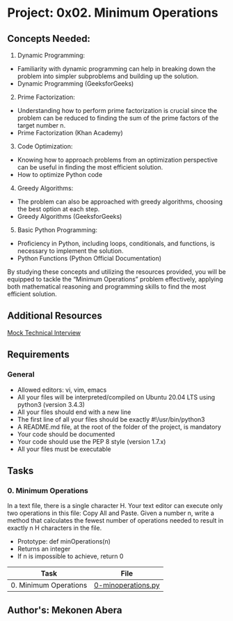 # Project: 0x02. Minimum Operations

## Concepts Needed:
1. Dynamic Programming:

* Familiarity with dynamic programming can help in breaking down the problem into simpler subproblems and building up the solution.
* Dynamic Programming (GeeksforGeeks)

2. Prime Factorization:

* Understanding how to perform prime factorization is crucial since the problem can be reduced to finding the sum of the prime factors of the target number n.
* Prime Factorization (Khan Academy)

3. Code Optimization:

* Knowing how to approach problems from an optimization perspective can be useful in finding the most efficient solution.
* How to optimize Python code

4. Greedy Algorithms:

* The problem can also be approached with greedy algorithms, choosing the best option at each step.
* Greedy Algorithms (GeeksforGeeks)

5. Basic Python Programming:

* Proficiency in Python, including loops, conditionals, and functions, is necessary to implement the solution.
* Python Functions (Python Official Documentation)

By studying these concepts and utilizing the resources provided, you will be equipped to tackle the “Minimum Operations” problem effectively, applying both mathematical reasoning and programming skills to find the most efficient solution.

## Additional Resources

[Mock Technical Interview](https://intranet.alxswe.com/rltoken/HX0vuVl1V-9T4vvh8NDCyw)

## Requirements
### General
* Allowed editors: vi, vim, emacs
* All your files will be interpreted/compiled on Ubuntu 20.04 LTS using python3 (version 3.4.3)
* All your files should end with a new line
* The first line of all your files should be exactly #!/usr/bin/python3
* A README.md file, at the root of the folder of the project, is mandatory
* Your code should be documented
* Your code should use the PEP 8 style (version 1.7.x)
* All your files must be executable

## Tasks
### 0. Minimum Operations
In a text file, there is a single character H. Your text editor can execute only two operations in this file: Copy All and Paste. Given a number n, write a method that calculates the fewest number of operations needed to result in exactly n H characters in the file.

* Prototype: def minOperations(n)
* Returns an integer
* If n is impossible to achieve, return 0

| Task | File |
| ---- | ---- |
| 0. Minimum Operations | [0-minoperations.py](./0-minoperations.py) |

## Author's: Mekonen Abera

